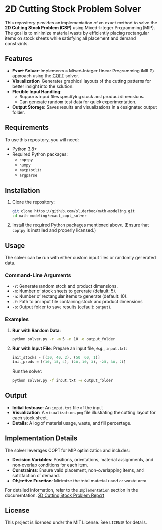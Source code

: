 # 2D Cutting Stock Problem Solver

This repository provides an implementation of an exact method to solve the **2D Cutting Stock Problem (CSP)** using Mixed-Integer Programming (MIP). The goal is to minimize material waste by efficiently placing rectangular items on stock sheets while satisfying all placement and demand constraints.

## Features
- **Exact Solver**: Implements a Mixed-Integer Linear Programming (MILP) approach using the [COPT](https://www.copt.ai/) solver.
- **Visualization**: Generates graphical layouts of the cutting patterns for better insight into the solution.
- **Flexible Input Handling**:
  - Supports input files specifying stock and product dimensions.
  - Can generate random test data for quick experimentation.
- **Output Storage**: Saves results and visualizations in a designated output folder.

## Requirements
To use this repository, you will need:
- Python 3.8+
- Required Python packages:
  - `coptpy`
  - `numpy`
  - `matplotlib`
  - `argparse`

## Installation
1. Clone the repository:
   ```bash
   git clone https://github.com/sliderboo/math-modeling.git
   cd math-modeling/exact_copt_solver
   ```
2. Install the required Python packages mentioned above.
   (Ensure that `coptpy` is installed and properly licensed.)

## Usage
The solver can be run with either custom input files or randomly generated data.

### Command-Line Arguments
- `-r`: Generate random stock and product dimensions.
- `-m`: Number of stock sheets to generate (default: 5).
- `-n`: Number of rectangular items to generate (default: 10).
- `-f`: Path to an input file containing stock and product dimensions.
- `-o`: Output folder to save results (default: `output`).

### Examples
1. **Run with Random Data**:
   ```bash
   python solver.py -r -m 5 -n 10 -o output_folder
   ```

2. **Run with Input File**:
   Prepare an input file, e.g., `input.txt`:
   ```python
   init_stocks = [(30, 40, 2), (50, 60, 1)]
   init_prods = [(10, 15, 4), (20, 10, 3), (25, 30, 2)]
   ```
   Run the solver:
   ```bash
   python solver.py -f input.txt -o output_folder
   ```

## Output
- **Initial testcase**: An `input.txt` file of the input
- **Visualization**: A `visualization.png` file illustrating the cutting layout for each stock sheet.
- **Details**: A log of material usage, waste, and fill percentage.

## Implementation Details
The solver leverages COPT for MIP optimization and includes:
- **Decision Variables**: Positions, orientations, material assignments, and non-overlap conditions for each item.
- **Constraints**: Ensure valid placement, non-overlapping items, and satisfaction of demand.
- **Objective Function**: Minimize the total material used or waste area.

For detailed information, refer to the `Implementation` section in the documentation.
[2D Cutting Stock Problem Report](https://www.papeeria.com/p/189cdd6765138e330b84adc9389d36e6#/report.tex)

## License
This project is licensed under the MIT License. See `LICENSE` for details.

